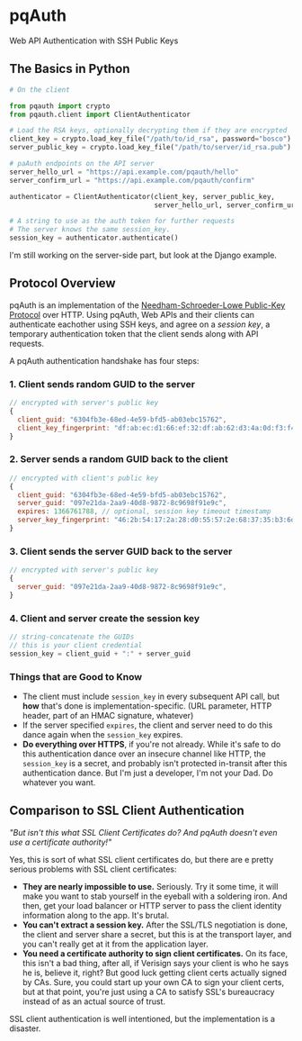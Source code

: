 pqAuth
======

Web API Authentication with SSH Public Keys


## The Basics in Python

```python
# On the client

from pqauth import crypto
from pqauth.client import ClientAuthenticator

# Load the RSA keys, optionally decrypting them if they are encrypted
client_key = crypto.load_key_file("/path/to/id_rsa", password="bosco")
server_public_key = crypto.load_key_file("/path/to/server/id_rsa.pub")

# paAuth endpoints on the API server
server_hello_url = "https://api.example.com/pqauth/hello"
server_confirm_url = "https://api.example.com/pqauth/confirm"

authenticator = ClientAuthenticator(client_key, server_public_key,
                                    server_hello_url, server_confirm_url)

# A string to use as the auth token for further requests
# The server knows the same session_key.
session_key = authenticator.authenticate()

```

I'm still working on the server-side part, but look at the Django example.

## Protocol Overview

pqAuth is an implementation of the [Needham-Schroeder-Lowe Public-Key Protocol](http://en.wikipedia.org/wiki/Needham%E2%80%93Schroeder_protocol) over HTTP. Using pqAuth, Web APIs and their clients can authenticate eachother using SSH keys, and agree on a *session key*, a temporary authentication token that the client sends along with API requests.

A pqAuth authentication handshake has four steps:

### 1. Client sends random GUID to the server
```javascript
// encrypted with server's public key
{
  client_guid: "6304fb3e-68ed-4e59-bfd5-ab03ebc15762",
  client_key_fingerprint: "df:ab:ec:d1:66:ef:32:df:ab:62:d3:4a:0d:f3:f4:28"
}
```


### 2. Server sends a random GUID back to the client
```javascript
// encrypted with client's public key
{
  client_guid: "6304fb3e-68ed-4e59-bfd5-ab03ebc15762",
  server_guid: "097e21da-2aa9-40d8-9872-8c9698f91e9c",
  expires: 1366761788, // optional, session key timeout timestamp
  server_key_fingerprint: "46:2b:54:17:2a:28:d0:55:57:2e:68:37:35:b3:6d:a7"
}
```

### 3. Client sends the server GUID back to the server
```javascript
// encrypted with server's public key
{
  server_guid: "097e21da-2aa9-40d8-9872-8c9698f91e9c",
}
```

### 4. Client and server create the session key

```javascript
// string-concatenate the GUIDs
// this is your client credential
session_key = client_guid + ":" + server_guid
```


### Things that are Good to Know

  - The client must include `session_key` in every subsequent API call, but **how** that's done is implementation-specific. (URL parameter, HTTP header, part of an HMAC signature, whatever)
  - If the server specified `expires`, the client and server need to do this dance again when the `session_key` expires.
  - **Do everything over HTTPS**, if you're not already. While it's safe to do this authentication dance over an insecure channel like HTTP, the `session_key` is a secret, and probably isn't protected in-transit after this authentication dance. But I'm just a developer, I'm not your Dad. Do whatever you want.


## Comparison to SSL Client Authentication

*"But isn't this what SSL Client Certificates do? And pqAuth doesn't even use a certificate authority!"*


Yes, this is sort of what SSL client certificates do, but there are e pretty serious problems with SSL client certificates:

  - **They are nearly impossible to use.** Seriously. Try it some time, it will make you want to stab yourself in the eyeball with a soldering iron. And then, get your load balancer or HTTP server to pass the client identity information along to the app. It's brutal.
  - **You can't extract a session key.** After the SSL/TLS negotiation is done, the client and server share a secret, but this is at the transport layer, and you can't really get at it from the application layer.
  - **You need a certificate authority to sign client certificates.** On its face, this isn't a bad thing, after all, if Verisign says your client is who he says he is, believe it, right? But good luck getting client certs actually signed by CAs. Sure, you could start up your own CA to sign your client certs, but at that point, you're just using a CA to satisfy SSL's bureaucracy instead of as an actual source of trust.

SSL client authentication is well intentioned, but the implementation is a disaster.
